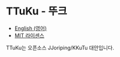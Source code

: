 # TTuKu - 뚜크
- [English (영어)](https://github.com/ttuku/ttuku/blob/master/README.md)
- [MIT 라이센스](https://github.com/ttuku/ttuku/blob/master/LICENSE.md)

TTuKu는 오픈소스 JJoriping/KKuTu 대안입니다.

